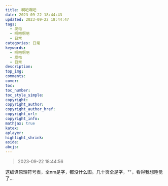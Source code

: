 ```yaml
---
title: 啊吧啊吧
date: 2023-09-22 18:44:43
updated: 2023-09-22 18:44:47
tags:
  - 发电
  - 啊吧啊吧
  - 日常
categories: 日常
keywords:
  - 啊吧啊吧
  - 发电
  - 日常
description: 
top_img:
comments:
cover:
toc:
toc_number:
toc_style_simple:
copyright:
copyright_author:
copyright_author_href:
copyright_url:
copyright_info:
mathjax: true
katex:
aplayer:
highlight_shrink:
aside:
abcjs:
---
```


> 2023-09-22 18:44:56

这编译原理符号表，全nm是字，都没什么图。几十页全是字，艹，看得我想睡觉了...

